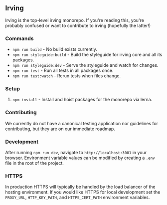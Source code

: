 ## Irving
Irving is the top-level irving monorepo. If you're reading this, you're probably confused or want to contribute to irving (hopefully the latter!)

### Commands
* `npm run build` - No build exists currently.
* `npm run styleguide:build` - Build the styleguide for irving core and all its packages.
* `npm run styleguide:dev` - Serve the styleguide and watch for changes.
* `npm run test` - Run all tests in all packages once.
* `npm run test:watch` - Rerun tests when files change.

### Setup
1. `npm install` - Install and hoist packages for the monorepo via lerna.

### Contributing
We currently do not have a canonical testing application nor guidelines for contributing, but they are on our immediate roadmap.

### Development
After running `npm run dev`, navigate to `http://localhost:3001` in your browser.
Environment variable values can be modified by creating a `.env` file in the root of the project.

### HTTPS
In production HTTPS will typically be handled by the load balancer of the
hosting environment. If you would like HTTPS for local development set the
`PROXY_URL`, `HTTP_KEY_PATH`, and `HTTPS_CERT_PATH` environment variables.
